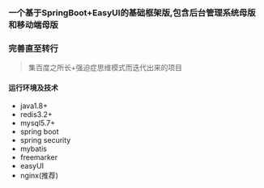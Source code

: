 ### 一个基于SpringBoot+EasyUI的基础框架版,包含后台管理系统母版和移动端母版
### 完善直至转行
> 集百度之所长+强迫症思维模式而迭代出来的项目

#### 运行环境及技术
* java1.8+
* redis3.2+
* mysql5.7+
* spring boot
* spring security
* mybatis
* freemarker
* easyUI
* nginx(推荐)

